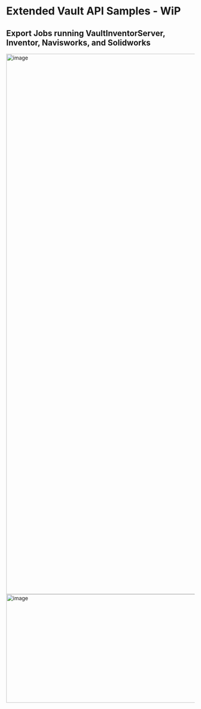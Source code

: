 # Extended Vault API Samples - WiP
## Export Jobs running VaultInventorServer, Inventor, Navisworks, and Solidworks
<img width="2560" height="1439" alt="image" src="https://github.com/user-attachments/assets/80e38b20-26b4-45a1-82a4-cb2df4ba3aaa" />
<img width="1033" height="289" alt="image" src="https://github.com/user-attachments/assets/82b1c246-7efc-4130-86ea-8b31b06612a0" />
